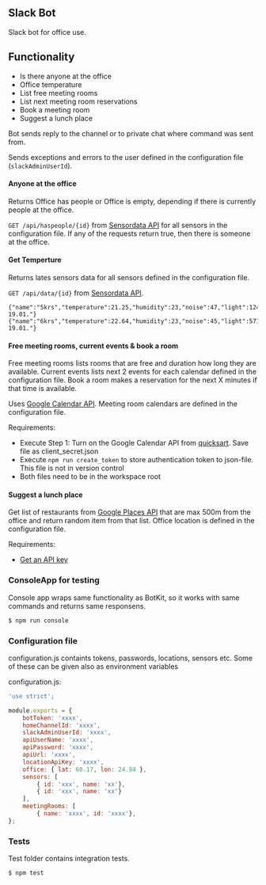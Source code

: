 Slack Bot
------------------------------

Slack bot for office use.

## Functionality

 * Is there anyone at the office
 * Office temperature
 * List free meeting rooms
 * List next meeting room reservations
 * Book a meeting room
 * Suggest a lunch place

Bot sends reply to the channel or to private chat where command was sent from.

Sends exceptions and errors to the user defined in the configuration file (`slackAdminUserId`).

#### Anyone at the office

Returns Office has people or Office is empty, depending if there is currently people at the office.

`GET /api/haspeople/{id}` from [Sensordata API](https://github.com/ttu/sensordata-node-restapi) for all sensors in the configuration file. If any of the requests return true, then there is someone at the office.

#### Get Temperture

Returns lates sensors data for all sensors defined in the configuration file.

`GET /api/data/{id}` from [Sensordata API](https://github.com/ttu/sensordata-node-restapi).

```
{"name":"5krs","temperature":21.25,"humidity":23,"noise":47,"light":124,"time":"11:47 19.01."}
{"name":"6krs","temperature":22.64,"humidity":23,"noise":45,"light":571,"time":"11:47 19.01."}
``` 

#### Free meeting rooms, current events & book a room

Free meeting rooms lists rooms that are free and duration how long they are available. Current events lists next 2 events for each calendar defined in the configuration file. Book a room makes a reservation for the next X minutes if that time is available.

Uses [Google Calendar API](https://developers.google.com/google-apps/calendar/v3/reference/). Meeting room calendars are defined in the configuration file.

Requirements:
* Execute Step 1: Turn on the Google Calendar API from [quicksart](https://developers.google.com/google-apps/calendar/quickstart/nodejs). Save file as client_secret.json
* Execute `npm run create_token` to store authentication token to json-file. This file is not in version control
* Both files need to be in the workspace root

#### Suggest a lunch place 

Get list of restaurants from [Google Places API](https://developers.google.com/places/web-service/search) that are max 500m from the office and return random item from that list. Office location is defined in the configuration file. 

Requirements:
* [Get an API key](https://developers.google.com/places/web-service/get-api-key)

### ConsoleApp for testing

Console app wraps same functionality as BotKit, so it works with same commands and returns same responsens.

```sh
$ npm run console
```

### Configuration file

configuration.js containts tokens, passwords, locations, sensors etc. Some of these can be given also as environment variables

configuration.js:
```js
'use strict';

module.exports = {
    botToken: 'xxxx',
    homeChannelId: 'xxxx',
    slackAdminUserId: 'xxxx',
    apiUserName: 'xxxx',
    apiPassword: 'xxxx',
    apiUrl: 'xxxx',
    locationApiKey: 'xxxx',
    office: { lat: 60.17, lon: 24.94 },
    sensors: [ 
        { id: 'xxx', name: 'xx'},
        { id: 'xxx', name: 'xx'}        
    ],
    meetingRooms: [
        { name: 'xxxx', id: 'xxxx'},
};
```

### Tests

Test folder contains integration tests.

```sh
$ npm test
```